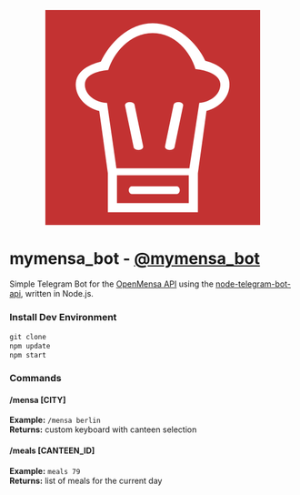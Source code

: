 <p align="center">
<img src="profile_photo/mymensabot.png"/>
</p>

# mymensa_bot - <a href="http://telegram.me/mymensa_bot">@mymensa_bot</a>

Simple Telegram Bot for the <a href="https://openmensa.org">OpenMensa API</a> using the <a href="https://github.com/yagop/node-telegram-bot-api">node-telegram-bot-api</a>, written in Node.js.


### Install Dev Environment
```
git clone
npm update
npm start
```

### Commands
#### /mensa [CITY]
**Example:** `/mensa berlin` <br>
**Returns:** custom keyboard with canteen selection
#### /meals [CANTEEN_ID]
**Example:** `meals 79` <br>
**Returns:** list of meals for the current day